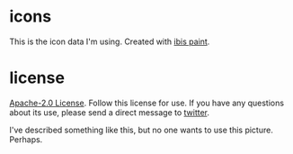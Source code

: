 # icons
This is the icon data I'm using. Created with [ibis paint](https://ibispaint.com/).

# license
[Apache-2.0 License](https://www.apache.org/licenses/LICENSE-2.0). Follow this license for use. If you have any questions about its use, please send a direct message to [twitter](https://twitter.com/tech_risuney).

I've described something like this, but no one wants to use this picture. Perhaps.
